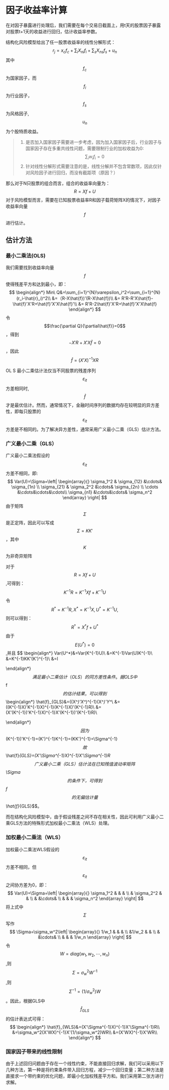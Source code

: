 # 因子收益率计算

在对因子暴露进行处理后，我们需要在每个交易日截面上，用t天的股票因子暴露对股票t+1天的收益进行回归，估计收益率参数。

结构化风险模型给出了任一股票收益率的线性分解形式：
$$
r_j=x_cf_c+\sum_iX_{ni}f_i+\sum_sX_{ns}f_s+u_n
$$
其中$$f_c$$ 为国家因子，而$$f_i$$为行业因子，$$f_s$$为风格因子,$$u_n$$为个股特质收益。

> 1. 是否加入国家因子需要进一步考虑，因为加入国家因子后，行业因子与国家因子存在多重共线性问题，需要限制行业的加权收益为0:
> $$
> \sum_iw_if_i=0
> $$
> 2. 针对线性分解形式需要注意的是，线性分解并不包含常数项，因此仅针对风险因子进行回归，而没有截距项（原因？）
>

那么对于N只股票的组合而言，组合的收益率向量为：
$$
R=Xf+U
$$
对于风险模型而言，需要在已知股票收益率R和因子载荷矩阵X的情况下，对因子收益率向量$$f$$进行估计。

## 估计方法

### 最小二乘法(OLS)

我们需要找到收益率向量$$f$$ 使得残差平方和达到最小，即：
$$
\begin{align*}
Min\ Q&=\sum_{i=1}^{N}\varepsilon_i^2=\sum_{i=1}^{N}(r_i-\hat{r}_i)^2\\
&=（R-X\hat{f})'(R-X\hat{f})\\
&= R'R-R'X\hat{f}-\hat{f}'X'R+\hat{f}'X'X\hat{f}'\\
&= R'R-2\hat{f}'X'R+\hat{f}'X'X\hat{f}
\end{align*}
$$
令$$\frac{\partial Q}{\partial\hat{f}}=0$$，得到$$-X'R+X'X\hat{f}=0$$，因此$$\hat{f}=(X'X)^{-1}XR$$

OL S 最小二乘估计法仅当不同股票的残差序列$$\varepsilon_{it}$$方差相同时,$$\hat{f}$$才是最优估计。然而，通常情况下，金融时间序列的数据均存在较明显的异方差性，即每只股票的$$\varepsilon_{it}$$方差是不相同的。为了解决异方差性，通常采用广义最小二乘（GLS）估计方法。

### 广义最小二乘（GLS）

广义最小二乘法假设的$$\varepsilon_{it}$$方差不相同，即:
$$
Var(U)=\Sigma=\left| \begin{array}{}
   \sigma_1^2 & \sigma_{12} &\cdots& \sigma_{1n} \\
   \sigma_{21} & \sigma_2^2 &\cdots& \sigma_{2n} \\
   \cdots &\cdots&\cdots&\cdots\\
   \sigma_{n1} &\cdots&\cdots&  \sigma_n^2
  \end{array} \right|
$$
由于矩阵$$\Sigma$$是正定阵，因此可以写成$$\Sigma=KK'$$，其中$$K$$为非奇异矩阵

对于$$R=Xf+U$$,可得到：
$$
K^{-1}R=K^{-1}Xf+K^{-1}U
$$
令$$R^*=K^{-1}R,X^*=K^{-1}X,U^*=K^{-1}U,$$则可以得到：
$$
R^*=X^*f+U^*
$$
由于$$E(U^*)=0$$,并且
$$
\begin{align*}
Var(U^*)&=Var(K^{-1}U)\\
&=K^{-1}Var(U)K^{-1}\\
&=K^{-1}KK'(K')^{-1}\\
&=I

\end{align*}
$$
满足最小二乘估计（OLS）的同方差性条件。据OLS 中$$f$$ 的估计结果，可以得到
$$
\begin{align*}
\hat{f}_{GLS}&=((X^*)'X^*)^{-1}(X^*)'Y^*\\
&=((K^{-1}X)'K^{-1}X)^{-1}(K^{-1}X)'(K^{-1}R)\\
&=(X'(K^{-1})'K^{-1}X)^{-1}X'(K^{-1})'(K^{-1}R)\\

\end{align*}
$$
因为$$(K^{-1})'K^{-1}=(K')^{-1}K^{-1}=(KK')^{-1}=\Sigma^{-1}$$故
$$
\hat{f}_{GLS}=(X'\Sigma^{-1}X)^{-1}X'\Sigma^{-1}R
$$
广义最小二乘（GLS）估计法在已知残值波动率矩阵$$\Sigma$$ 的条件下，可得到$$f$$ 的无偏估计量$$\hat{f}_{GLS}$$。

而在结构化风险模型中，由于假设残差之间不存在相关性，因此可利用广义最小二乘GLS方法的特殊形式加权最小二乘法（WLS）处理。

### 加权最小二乘法（WLS）

加权最小二乘法WLS假设的$$\varepsilon_{it}$$方差不相同，但$$\varepsilon_{it}$$之间协方差为0，即：
$$
Var(U)=\Sigma=\left| \begin{array}{}
   \sigma_1^2 &  & & \\
    & \sigma_2^2 & &   \\
     & &\cdots& \\
    & & &  \sigma_n^2
  \end{array} \right|
$$
将上式中$$\Sigma$$写作
$$
\Sigma=\sigma_w^2\left| \begin{array}{}
   1/w_1 &  & & \\
    &1/w_2 & &   \\
     & &\cdots& \\
    & & &  1/w_n
  \end{array} \right|
$$
令$$W=diag(w_1,w_2,\cdots,w_n)$$,则$$\Sigma=\sigma_w^2W^{-1}$$,则$$\Sigma^{-1}=(1/\sigma_w^2)W$$。因此，根据GLS中$$\hat{f}_{GLS}$$的估计表达式可得：
$$
\begin{align*}
\hat{f}_{WLS}&=(X'\Sigma^{-1}X)^{-1}X'\Sigma^{-1}R\\
&=\sigma_w^2(X'WX)^{-1}X'(1/\sigma_w^2)WR\\
&=(X'WX)^{-1}X'WR\\
\end{align*}
$$

### 国家因子带来的线性限制

由于上述回归问题由于存在一个线性约束，不能直接回归求解，我们可以采用以下几种方法，第一种是将约束条件带入回归方程，减少一个回归变量；第二种方法是直接求一个带约束的优化问题，即最小化加权残差平方和。我们采用第二张方进行求解。
